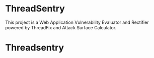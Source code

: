 # ThreadSentry
This project is a Web Application Vulnerability Evaluator and Rectifier powered by ThreadFix and Attack Surface Calculator.
# Threadsentry
